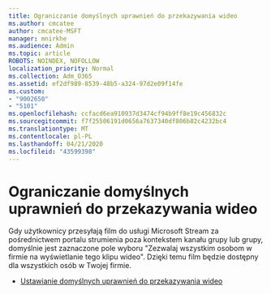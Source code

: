 ```yaml
---
title: Ograniczanie domyślnych uprawnień do przekazywania wideo
ms.author: cmcatee
author: cmcatee-MSFT
manager: mnirkhe
ms.audience: Admin
ms.topic: article
ROBOTS: NOINDEX, NOFOLLOW
localization_priority: Normal
ms.collection: Adm_O365
ms.assetid: ef2df989-8539-48b5-a324-97d2e09f14fe
ms.custom:
- "9002650"
- "5101"
ms.openlocfilehash: ccfacd6ea910937d3474cf94b9ff8e19c456832c
ms.sourcegitcommit: f7f25506191d0656a7637340df806b82c4232bc4
ms.translationtype: MT
ms.contentlocale: pl-PL
ms.lasthandoff: 04/21/2020
ms.locfileid: "43599398"
---
```

# <a name="restrict-default-video-upload-permissions"></a>Ograniczanie domyślnych uprawnień do przekazywania wideo

Gdy użytkownicy przesyłają film do usługi Microsoft Stream za pośrednictwem portalu strumienia poza kontekstem kanału grupy lub grupy, domyślnie jest zaznaczone pole wyboru "Zezwalaj wszystkim osobom w firmie na wyświetlanie tego klipu wideo". Dzięki temu film będzie dostępny dla wszystkich osób w Twojej firmie.

- [Ustawianie domyślnych uprawnień do przekazywania wideo](https://docs.microsoft.com/stream/default-video-permissions)
